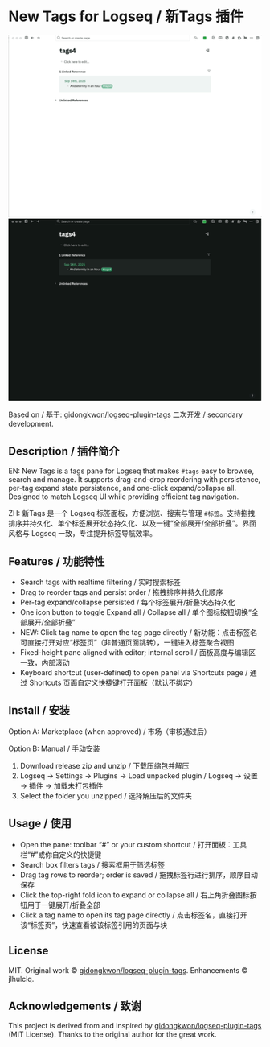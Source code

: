 # New Tags for Logseq / 新Tags 插件

![demo-1](123.gif)
![demo-2](2.gif)

Based on / 基于: [gidongkwon/logseq-plugin-tags](https://github.com/gidongkwon/logseq-plugin-tags) 二次开发 / secondary development.

## Description / 插件简介

EN:
New Tags is a tags pane for Logseq that makes `#tags` easy to browse, search and manage. It supports drag-and-drop reordering with persistence, per-tag expand state persistence, and one-click expand/collapse all. Designed to match Logseq UI while providing efficient tag navigation.

ZH:
新Tags 是一个 Logseq 标签面板，方便浏览、搜索与管理 `#标签`。支持拖拽排序并持久化、单个标签展开状态持久化、以及一键“全部展开/全部折叠”。界面风格与 Logseq 一致，专注提升标签导航效率。

## Features / 功能特性

- Search tags with realtime filtering / 实时搜索标签
- Drag to reorder tags and persist order / 拖拽排序并持久化顺序
- Per-tag expand/collapse persisted / 每个标签展开/折叠状态持久化
- One icon button to toggle Expand all / Collapse all / 单个图标按钮切换“全部展开/全部折叠”
- NEW: Click tag name to open the tag page directly / 新功能：点击标签名可直接打开对应“标签页”（非普通页面跳转），一键进入标签聚合视图
- Fixed-height pane aligned with editor; internal scroll / 面板高度与编辑区一致，内部滚动
- Keyboard shortcut (user-defined) to open panel via Shortcuts page / 通过 Shortcuts 页面自定义快捷键打开面板（默认不绑定）

## Install / 安装

Option A: Marketplace (when approved) / 市场（审核通过后）

Option B: Manual / 手动安装
1. Download release zip and unzip / 下载压缩包并解压
2. Logseq → Settings → Plugins → Load unpacked plugin / Logseq → 设置 → 插件 → 加载未打包插件
3. Select the folder you unzipped / 选择解压后的文件夹

## Usage / 使用

- Open the pane: toolbar “#” or your custom shortcut / 打开面板：工具栏“#”或你自定义的快捷键
- Search box filters tags / 搜索框用于筛选标签
- Drag tag rows to reorder; order is saved / 拖拽标签行进行排序，顺序自动保存
- Click the top-right fold icon to expand or collapse all / 右上角折叠图标按钮用于一键展开/折叠全部
- Click a tag name to open its tag page directly / 点击标签名，直接打开该“标签页”，快速查看被该标签引用的页面与块

## License

MIT. Original work © [gidongkwon/logseq-plugin-tags](https://github.com/gidongkwon/logseq-plugin-tags). Enhancements © jlhulclq.

## Acknowledgements / 致谢

This project is derived from and inspired by
[gidongkwon/logseq-plugin-tags](https://github.com/gidongkwon/logseq-plugin-tags)
(MIT License). Thanks to the original author for the great work.
